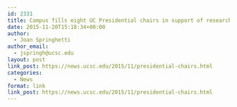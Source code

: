 ```yaml
---
id: 2331
title: Campus fills eight UC Presidential chairs in support of research mission
date: 2015-11-20T15:18:34+00:00
author:
  - Joan Springhetti
author_email:
  - jspringh@ucsc.edu
layout: post
link_post: https://news.ucsc.edu/2015/11/presidential-chairs.html
categories:
  - News
format: link
link_post: https://news.ucsc.edu/2015/11/presidential-chairs.html
---
```

